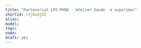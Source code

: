 ```yaml
---
title: "Partenariat LPS MYNE - Atelier Soude  a supprimer"
shortid: rJjGodjSZ
alias: 
model: 
tags: 
node: 
draft: yes
--- 
```

 